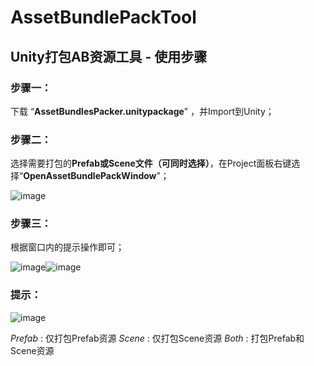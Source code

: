 # AssetBundlePackTool
## Unity打包AB资源工具 - 使用步骤
### 步骤一：
   下载 “**AssetBundlesPacker.unitypackage**” ，并Import到Unity；
   
### 步骤二：
   选择需要打包的**Prefab或Scene文件（可同时选择）**，在Project面板右键选择“**OpenAssetBundlePackWindow**”；
   
   ![image](https://user-images.githubusercontent.com/34049856/153550803-c23304d7-dbdf-4ec9-b69f-9e057df4ed4e.png)

### 步骤三：
   根据窗口内的提示操作即可；
   
   ![image](https://user-images.githubusercontent.com/34049856/153550617-495ee2a6-a279-4dfd-942e-f3260828560d.png)![image](https://user-images.githubusercontent.com/34049856/153554278-c75efcc8-a206-46c4-8fdc-29a257a0bacf.png)


### 提示：
   ![image](https://user-images.githubusercontent.com/34049856/153550966-716a1c1b-e22f-4a72-a68c-d43d06a62f6a.png)
   
   *Prefab* : 仅打包Prefab资源
    *Scene* : 仅打包Scene资源
     *Both* : 打包Prefab和Scene资源
